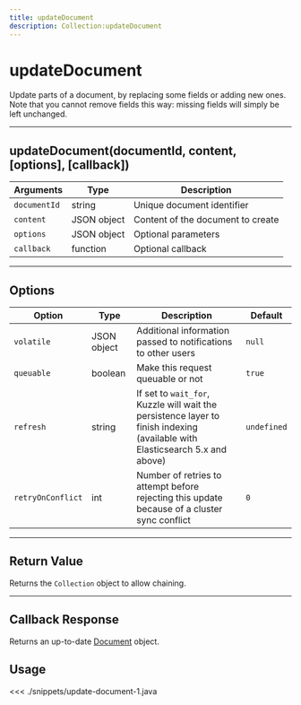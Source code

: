 ```yaml
---
title: updateDocument
description: Collection:updateDocument
---
```


# updateDocument

Update parts of a document, by replacing some fields or adding new ones.  
Note that you cannot remove fields this way: missing fields will simply be left unchanged.

---

## updateDocument(documentId, content, [options], [callback])

| Arguments    | Type        | Description                       |
| ------------ | ----------- | --------------------------------- |
| `documentId` | string      | Unique document identifier        |
| `content`    | JSON object | Content of the document to create |
| `options`    | JSON object | Optional parameters               |
| `callback`   | function    | Optional callback                 |

---

## Options

| Option            | Type        | Description                                                                                                                  | Default     |
| ----------------- | ----------- | ---------------------------------------------------------------------------------------------------------------------------- | ----------- |
| `volatile`        | JSON object | Additional information passed to notifications to other users                                                                | `null`      |
| `queuable`        | boolean     | Make this request queuable or not                                                                                            | `true`      |
| `refresh`         | string      | If set to `wait_for`, Kuzzle will wait the persistence layer to finish indexing (available with Elasticsearch 5.x and above) | `undefined` |
| `retryOnConflict` | int         | Number of retries to attempt before rejecting this update because of a cluster sync conflict                                 | `0`         |

---

## Return Value

Returns the `Collection` object to allow chaining.

---

## Callback Response

Returns an up-to-date [Document](/sdk/android/3/controllers/document/) object.

## Usage

<<< ./snippets/update-document-1.java
